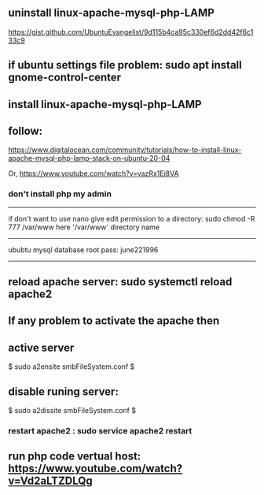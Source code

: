 ## uninstall linux-apache-mysql-php-LAMP
https://gist.github.com/UbuntuEvangelist/9d115b4ca95c330ef6d2dd42f6c133c9

## if ubuntu settings file problem: sudo apt install gnome-control-center

## install linux-apache-mysql-php-LAMP
## follow:
https://www.digitalocean.com/community/tutorials/how-to-install-linux-apache-mysql-php-lamp-stack-on-ubuntu-20-04


Or, https://www.youtube.com/watch?v=vazRx1Ei8VA
### don't install php my admin

<hr> 
if don't want to use nano
give edit permission to a directory: sudo chmod -R 777 /var/www
here '/var/www' directory name
<hr>
ububtu mysql database root pass: june221996

<hr>

## reload apache server: sudo systemctl reload apache2

## If any problem to activate the apache then
## active server
$ sudo a2ensite smbFileSystem.conf
$
##  disable runing server:
$ sudo a2dissite smbFileSystem.conf
$
### restart apache2 : sudo service apache2 restart
## run php code vertual host: https://www.youtube.com/watch?v=Vd2aLTZDLQg





